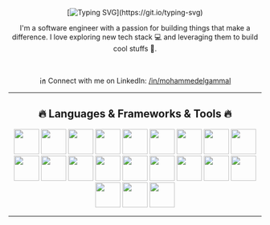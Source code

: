 <div align="center">
  
[![Typing SVG](https://readme-typing-svg.demolab.com?font=Fira+Code&pause=1000&color=F75F5F&center=true&vCenter=true&random=true&width=435&lines=Hi+there!+Welcome+to+my+profile.++%F0%9F%91%8B;I'm+Mohammed+Elgammal;Nice+to+meet+you!)](https://git.io/typing-svg)

</div>

<p align="center">
I'm a software engineer with a passion for building things that make a difference. I love exploring new tech stack 💻 and leveraging them to build cool stuffs 🌱.
</p>
  
<br/>

<div align="center">

㏌ Connect with me on LinkedIn: <a target="_blank" href="https://www.linkedin.com/in/mohammedelgammal">/in/mohammedelgammal</a>

<hr>
<h2 align="center">🔥 Languages & Frameworks & Tools 🔥</h2>

<img width="50px" height="50px"  src="https://cdn.jsdelivr.net/gh/devicons/devicon@latest/icons/javascript/javascript-original.svg" />
<img width="50px" height="50px" src="https://cdn.jsdelivr.net/gh/devicons/devicon@latest/icons/react/react-original.svg" />
<img width="50px" height="50px" src="https://cdn.jsdelivr.net/gh/devicons/devicon@latest/icons/typescript/typescript-original.svg" />
<img width="50px" height="50px" src="https://cdn1.iconfinder.com/data/icons/akar-vol-1/24/nextjs-fill-512.png" />
<img width="50px" height="50px" src="https://cdn.jsdelivr.net/gh/devicons/devicon@latest/icons/html5/html5-original.svg" />
<img width="50px" height="50px" src="https://icon.icepanel.io/Technology/svg/Redux.svg" />
<img width="50px" height="50px" src=" https://uxwing.com/wp-content/themes/uxwing/download/brands-and-social-media/bootstrap-5-logo-icon.png" />
<img width="50px" height="50px" src="https://icon.icepanel.io/Technology/svg/Azios.svg" />
<img width="50px" height="50px" src="https://icon.icepanel.io/Technology/svg/Tailwind-CSS.svg" />
<img width="50px" height="50px" src="https://icon.icepanel.io/Technology/svg/Python.svg" />
<img width="50px" height="50px" src="https://icon.icepanel.io/Technology/svg/Django.svg" />
<img width="50px" height="50px" src="https://icon.icepanel.io/Technology/svg/Node.js.svg" />
<img width="50px" height="50px" src="https://icon.icepanel.io/Technology/svg/Express.svg" />
<img width="50px" height="50px" src="https://icon.icepanel.io/Technology/svg/PostgresSQL.svg" />
<img width="50px" height="50px" src="https://icon.icepanel.io/Technology/svg/MySQL.svg" />
<img width="50px" height="50px" src="https://icon.icepanel.io/Technology/svg/C%2B%2B-%28CPlusPlus%29.svg" />
<img width="50px" height="50px" src="https://icon.icepanel.io/Technology/svg/Docker.svg" />
<img width="50px" height="50px" src="https://icon.icepanel.io/Technology/svg/GitHub-Actions.svg" />
<img width="50px" height="50px" src="https://icon.icepanel.io/Technology/svg/Linux.svg" />
<img width="50px" height="50px" src="https://icon.icepanel.io/Technology/svg/NPM.svg" />
<img width="50px" height="50px" src="https://icon.icepanel.io/Technology/svg/Cypress.svg" />

<hr>
